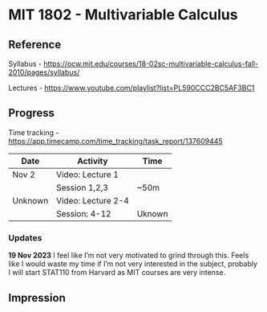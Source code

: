 # MIT 1802 - Multivariable Calculus

## Reference
Syllabus - https://ocw.mit.edu/courses/18-02sc-multivariable-calculus-fall-2010/pages/syllabus/

Lectures - https://www.youtube.com/playlist?list=PL590CCC2BC5AF3BC1

## Progress

Time tracking - https://app.timecamp.com/time_tracking/task_report/137609445

| Date | Activity | Time
| ---- | --- | ---|
| Nov 2 | Video: Lecture 1 | |
| | Session 1,2,3 | ~50m | 
| Unknown| Video: Lecture 2-4|  |
| | Session: 4-12 | Uknown |


### Updates
**19 Nov 2023**
I feel like I’m not very motivated to grind through this.
Feels like I would waste my time if I’m not very interested in the subject, probably I will start STAT110 from Harvard as MIT courses are very intense.



## Impression
